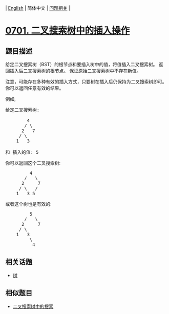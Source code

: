 
| [English](README_EN.md) | 简体中文 | [问题相关](QUESTION.md) |
# [0701. 二叉搜索树中的插入操作](https://leetcode-cn.com/problems/insert-into-a-binary-search-tree/)
## 题目描述
<p>给定二叉搜索树（BST）的根节点和要插入树中的值，将值插入二叉搜索树。 返回插入后二叉搜索树的根节点。 保证原始二叉搜索树中不存在新值。</p>

<p>注意，可能存在多种有效的插入方式，只要树在插入后仍保持为二叉搜索树即可。 你可以返回任意有效的结果。</p>

<p>例如,&nbsp;</p>

<pre>
给定二叉搜索树:

        4
       / \
      2   7
     / \
    1   3

和 插入的值: 5
</pre>

<p>你可以返回这个二叉搜索树:</p>

<pre>
         4
       /   \
      2     7
     / \   /
    1   3 5
</pre>

<p>或者这个树也是有效的:</p>

<pre>
         5
       /   \
      2     7
     / \   
    1   3
         \
          4
</pre>

## 相关话题
- [树](https://leetcode-cn.com/tag/tree)
## 相似题目
- [二叉搜索树中的搜索](../0700/README.md)
